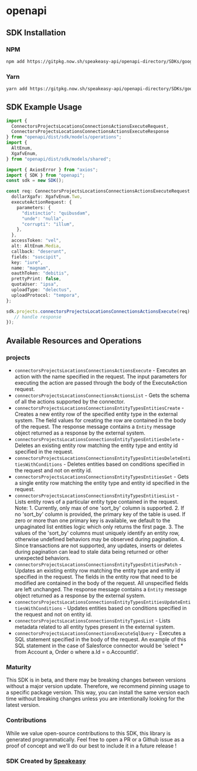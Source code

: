 # openapi

<!-- Start SDK Installation -->
## SDK Installation

### NPM

```bash
npm add https://gitpkg.now.sh/speakeasy-api/openapi-directory/SDKs/googleapis.com/connectors/v2/typescript
```

### Yarn

```bash
yarn add https://gitpkg.now.sh/speakeasy-api/openapi-directory/SDKs/googleapis.com/connectors/v2/typescript
```
<!-- End SDK Installation -->

## SDK Example Usage
<!-- Start SDK Example Usage -->
```typescript
import {
  ConnectorsProjectsLocationsConnectionsActionsExecuteRequest,
  ConnectorsProjectsLocationsConnectionsActionsExecuteResponse
} from "openapi/dist/sdk/models/operations";
import {
  AltEnum,
  XgafvEnum,
} from "openapi/dist/sdk/models/shared";

import { AxiosError } from "axios";
import { SDK } from "openapi";
const sdk = new SDK();

const req: ConnectorsProjectsLocationsConnectionsActionsExecuteRequest = {
  dollarXgafv: XgafvEnum.Two,
  executeActionRequest: {
    parameters: {
      "distinctio": "quibusdam",
      "unde": "nulla",
      "corrupti": "illum",
    },
  },
  accessToken: "vel",
  alt: AltEnum.Media,
  callback: "deserunt",
  fields: "suscipit",
  key: "iure",
  name: "magnam",
  oauthToken: "debitis",
  prettyPrint: false,
  quotaUser: "ipsa",
  uploadType: "delectus",
  uploadProtocol: "tempora",
};

sdk.projects.connectorsProjectsLocationsConnectionsActionsExecute(req).then((res: ConnectorsProjectsLocationsConnectionsActionsExecuteResponse | AxiosError) => {
   // handle response
});
```
<!-- End SDK Example Usage -->

<!-- Start SDK Available Operations -->
## Available Resources and Operations


### projects

* `connectorsProjectsLocationsConnectionsActionsExecute` - Executes an action with the name specified in the request. The input parameters for executing the action are passed through the body of the ExecuteAction request.
* `connectorsProjectsLocationsConnectionsActionsList` - Gets the schema of all the actions supported by the connector.
* `connectorsProjectsLocationsConnectionsEntityTypesEntitiesCreate` - Creates a new entity row of the specified entity type in the external system. The field values for creating the row are contained in the body of the request. The response message contains a `Entity` message object returned as a response by the external system.
* `connectorsProjectsLocationsConnectionsEntityTypesEntitiesDelete` - Deletes an existing entity row matching the entity type and entity id specified in the request.
* `connectorsProjectsLocationsConnectionsEntityTypesEntitiesDeleteEntitiesWithConditions` - Deletes entities based on conditions specified in the request and not on entity id.
* `connectorsProjectsLocationsConnectionsEntityTypesEntitiesGet` - Gets a single entity row matching the entity type and entity id specified in the request.
* `connectorsProjectsLocationsConnectionsEntityTypesEntitiesList` - Lists entity rows of a particular entity type contained in the request. Note: 1. Currently, only max of one 'sort_by' column is supported. 2. If no 'sort_by' column is provided, the primary key of the table is used. If zero or more than one primary key is available, we default to the unpaginated list entities logic which only returns the first page. 3. The values of the 'sort_by' columns must uniquely identify an entity row, otherwise undefined behaviors may be observed during pagination. 4. Since transactions are not supported, any updates, inserts or deletes during pagination can lead to stale data being returned or other unexpected behaviors.
* `connectorsProjectsLocationsConnectionsEntityTypesEntitiesPatch` - Updates an existing entity row matching the entity type and entity id specified in the request. The fields in the entity row that need to be modified are contained in the body of the request. All unspecified fields are left unchanged. The response message contains a `Entity` message object returned as a response by the external system.
* `connectorsProjectsLocationsConnectionsEntityTypesEntitiesUpdateEntitiesWithConditions` - Updates entities based on conditions specified in the request and not on entity id.
* `connectorsProjectsLocationsConnectionsEntityTypesList` - Lists metadata related to all entity types present in the external system.
* `connectorsProjectsLocationsConnectionsExecuteSqlQuery` - Executes a SQL statement specified in the body of the request. An example of this SQL statement in the case of Salesforce connector would be 'select * from Account a, Order o where a.Id = o.AccountId'.
<!-- End SDK Available Operations -->

### Maturity

This SDK is in beta, and there may be breaking changes between versions without a major version update. Therefore, we recommend pinning usage
to a specific package version. This way, you can install the same version each time without breaking changes unless you are intentionally
looking for the latest version.

### Contributions

While we value open-source contributions to this SDK, this library is generated programmatically.
Feel free to open a PR or a Github issue as a proof of concept and we'll do our best to include it in a future release !

### SDK Created by [Speakeasy](https://docs.speakeasyapi.dev/docs/using-speakeasy/client-sdks)


